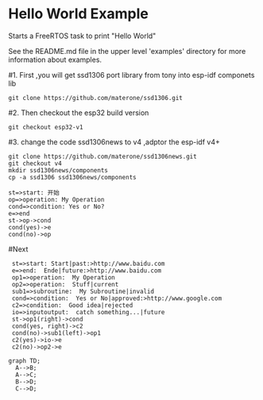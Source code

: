 # Hello World Example

Starts a FreeRTOS task to print "Hello World"

See the README.md file in the upper level 'examples' directory for more information about examples.

#1. First ,you will get ssd1306 port library from tony into esp-idf componets lib
```
git clone https://github.com/materone/ssd1306.git
```
#2. Then checkout the esp32 build version
```
git checkout esp32-v1
```
#3. change the code ssd1306news to v4 ,adptor the esp-idf v4+
```
git clone https://github.com/materone/ssd1306news.git
git checkout v4
mkdir ssd1306news/components
cp -a ssd1306 ssd1306news/components
```
```flow
st=>start: 开始
op=>operation: My Operation
cond=>condition: Yes or No?
e=>end
st->op->cond
cond(yes)->e
cond(no)->op
```
#Next
   ```flow
    st=>start: Start|past:>http://www.baidu.com
    e=>end:  Ende|future:>http://www.baidu.com
    op1=>operation:  My Operation
    op2=>operation:  Stuff|current
    sub1=>subroutine:  My Subroutine|invalid
    cond=>condition:  Yes or No|approved:>http://www.google.com
    c2=>condition:  Good idea|rejected
    io=>inputoutput:  catch something...|future
    st->op1(right)->cond
    cond(yes, right)->c2
    cond(no)->sub1(left)->op1
    c2(yes)->io->e
    c2(no)->op2->e
```
```mermaid
graph TD;
  A-->B;
  A-->C;
  B-->D;
  C-->D;
```
